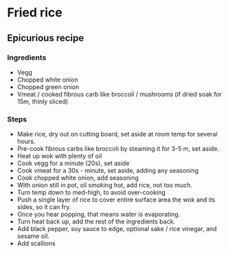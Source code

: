 # Fried rice

## Epicurious recipe

### Ingredients

- Vegg
- Chopped white onion
- Chopped green onion
- Vmeat / cooked fibrous carb like broccoli / mushrooms (if dried soak for 15m, thinly sliced)

### Steps

- Make rice, dry out on cutting board, set aside at room temp for several hours.
- Pre-cook fibrous carbs like broccoli by steaming it for 3-5 m, set aside.
- Heat up wok with plenty of oil
- Cook vegg for a minute (20s), set aside
- Cook vmeat for a 30s - minute, set aside, adding any seasoning
- Cook chopped white onion, add seasoning
- With onion still in pot, oil smoking hot, add rice, not too much.
- Turn temp down to med-high, to avoid over-cooking
- Push a single layer of rice to cover entire surface area the wok and its sides, so it can fry.
- Once you hear popping, that means water is evaporating.
- Turn heat back up, add the rest of the ingredients back.
- Add black pepper, soy sauce to edge, optional sake / rice vinegar, and sesame oil.
- Add scallions
